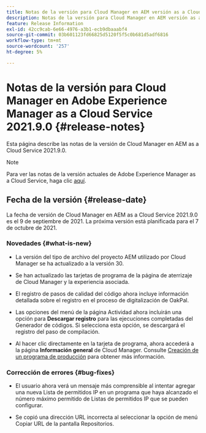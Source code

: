 ```yaml
---
title: Notas de la versión para Cloud Manager en AEM versión as a Cloud Service 2021.9.0
description: Notas de la versión para Cloud Manager en AEM versión as a Cloud Service 2021.9.0
feature: Release Information
exl-id: 42cc9cab-6e66-4976-a3b1-ecb9dbaaabf4
source-git-commit: 03b601123fd66825d5120f5f5c0b681d5adf6816
workflow-type: tm+mt
source-wordcount: '257'
ht-degree: 5%

---
```


# Notas de la versión para Cloud Manager en Adobe Experience Manager as a Cloud Service 2021.9.0 {#release-notes}

Esta página describe las notas de la versión de Cloud Manager en AEM as a Cloud Service 2021.9.0.

>[!NOTE]
>Para ver las notas de la versión actuales de Adobe Experience Manager as a Cloud Service, haga clic [aquí](https://experienceleague.adobe.com/docs/experience-manager-cloud-service/release-notes/release-notes/release-notes-current.html?lang=es).

## Fecha de la versión {#release-date}

La fecha de versión de Cloud Manager en AEM as a Cloud Service 2021.9.0 es el 9 de septiembre de 2021.
La próxima versión está planificada para el 7 de octubre de 2021.

### Novedades {#what-is-new}

* La versión del tipo de archivo del proyecto AEM utilizado por Cloud Manager se ha actualizado a la versión 30.

* Se han actualizado las tarjetas de programa de la página de aterrizaje de Cloud Manager y la experiencia asociada.

* El registro de pasos de calidad del código ahora incluye información detallada sobre el registro en el proceso de digitalización de OakPal.

* Las opciones del menú de la página Actividad ahora incluirán una opción para **Descargar registro** para las ejecuciones completadas del Generador de códigos. Si selecciona esta opción, se descargará el registro del paso de compilación.

* Al hacer clic directamente en la tarjeta de programa, ahora accederá a la página **Información general** de Cloud Manager. Consulte [Creación de un programa de producción](https://experienceleague.adobe.com/docs/experience-manager-cloud-service/implementing/using-cloud-manager/production-programs/creating-production-program.html?lang=en) para obtener más información.

### Corrección de errores {#bug-fixes}

* El usuario ahora verá un mensaje más comprensible al intentar agregar una nueva Lista de permitidos IP en un programa que haya alcanzado el número máximo permitido de Listas de permitidos IP que se pueden configurar.

* Se copió una dirección URL incorrecta al seleccionar la opción de menú Copiar URL de la pantalla Repositorios.

